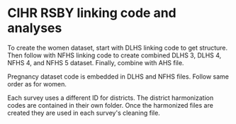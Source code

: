 # CIHR RSBY linking code and analyses

To create the women dataset, start with DLHS linking code to get structure. Then follow with NFHS linking code to create combined DLHS 3, DLHS 4, NFHS 4, and NFHS 5 dataset. Finally, combine with AHS file. 

Pregnancy dataset code is embedded in DLHS and NFHS files. Follow same order as for women.

Each survey uses a different ID for districts. The district harmonization codes are contained in their own folder. Once the harmonized files are created they are used in each survey's cleaning file. 

